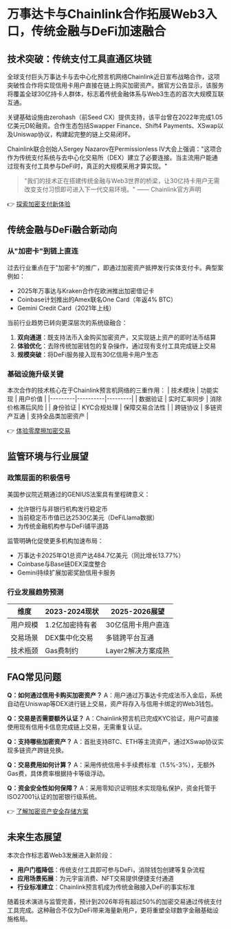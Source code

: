 # 万事达卡与Chainlink合作拓展Web3入口，传统金融与DeFi加速融合

## 技术突破：传统支付工具直通区块链

全球支付巨头万事达卡与去中心化预言机网络Chainlink近日宣布战略合作，这项突破性合作将实现信用卡用户直接在链上购买加密资产。据官方公告显示，该服务将覆盖全球30亿持卡人群体，标志着传统金融体系与Web3生态的首次大规模互联互通。

关键基础设施由zerohash（前Seed CX）提供支持，该平台曾在2022年完成1.05亿美元D轮融资。合作生态包括Swapper Finance、Shift4 Payments、XSwap以及Uniswap协议，构建起完整的链上交易闭环。

Chainlink联合创始人Sergey Nazarov在Permissionless IV大会上强调："这项合作为传统支付系统与去中心化交易所（DEX）建立了必要连接。当主流用户能通过现有支付工具参与DeFi时，真正的大规模采用才算实现。"

> "我们的技术正在搭建传统金融与Web3世界的桥梁，让30亿持卡用户无需改变支付习惯即可进入下一代交易环境。" —— Chainlink官方声明

👉 [探索加密支付新体验](https://bit.ly/okx_welcome)

## 传统金融与DeFi融合新动向

### 从"加密卡"到链上直连
过去行业重点在于"加密卡"的推广，即通过加密资产抵押发行实体支付卡。典型案例如：
- 2025年万事达与Kraken合作在欧洲推出加密借记卡
- Coinbase计划推出的Amex联名One Card（年返4% BTC）
- Gemini Credit Card（2021年上线）

当前行业趋势已转向更深层次的系统级融合：
1. **双向通道**：既支持法币入金购买加密资产，又实现链上资产的即时法币结算
2. **体验优化**：去除传统加密钱包的复杂操作，通过现有支付工具完成链上交易
3. **规模突破**：将DeFi服务接入现有30亿信用卡用户生态

### 基础设施升级关键
本次合作的技术核心在于Chainlink预言机网络的三重作用：
| 技术模块 | 功能实现 | 用户价值 |
|---------|----------|---------|
| 数据验证 | 实时汇率同步 | 消除价格滞后风险 |
| 身份验证 | KYC合规处理 | 保障交易合法性 |
| 跨链协议 | 多链资产互通 | 支持全品类加密资产 |

👉 [体验零摩擦加密交易](https://bit.ly/okx_welcome)

## 监管环境与行业展望

### 政策层面的积极信号
美国参议院近期通过的GENIUS法案具有里程碑意义：
- 允许银行与非银行机构发行稳定币
- 当前稳定币市值已达2530亿美元（DeFiLlama数据）
- 为传统金融机构参与DeFi铺平道路

监管明确化促使更多机构加速布局：
- 万事达卡2025年Q1总资产达484.7亿美元（同比增长13.77%）
- Coinbase与Base链DEX深度整合
- Gemini持续扩展加密奖励信用卡服务

### 行业发展趋势预测
| 维度 | 2023-2024现状 | 2025-2026展望 |
|------|--------------|--------------|
| 用户规模 | 1.2亿加密持有者 | 30亿信用卡用户直连 |
| 交易场景 | DEX集中化交易 | 多链跨平台互通 |
| 技术瓶颈 | Gas费制约 | Layer2解决方案成熟 |

## FAQ常见问题

**Q：如何通过信用卡购买加密资产？**
A：用户通过万事达卡完成法币入金后，系统自动在Uniswap等DEX进行链上交易，资产将存入与信用卡绑定的Web3钱包。

**Q：交易是否需要额外认证？**
A：Chainlink预言机已完成KYC验证，用户可直接使用现有信用卡信息完成链上交易，无需重复认证。

**Q：支持哪些加密资产？**
A：首批支持BTC、ETH等主流资产，通过XSwap协议实现多链资产跨链兑换。

**Q：交易费用如何计算？**
A：采用传统信用卡手续费标准（1.5%-3%），无额外Gas费，具体费率根据持卡等级浮动。

**Q：资金安全性如何保障？**
A：采用零知识证明技术实现隐私保护，资金托管于ISO27001认证的加密银行级系统。

👉 [了解加密资产安全存储方案](https://bit.ly/okx_welcome)

## 未来生态展望

本次合作标志着Web3发展进入新阶段：
- **用户门槛降低**：传统支付工具即可参与DeFi，消除钱包创建等复杂流程
- **应用场景拓展**：为元宇宙消费、NFT交易提供便捷支付通道
- **行业标准建立**：Chainlink预言机成为传统金融接入DeFi的事实标准

随着技术演进与监管完善，预计到2026年将有超过50%的加密交易通过传统支付工具完成。这种融合不仅为DeFi带来海量新用户，更将重塑全球数字金融基础设施格局。